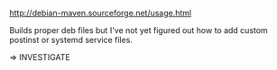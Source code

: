 http://debian-maven.sourceforge.net/usage.html

Builds proper deb files but I've not yet figured out how to add
custom postinst or systemd service files.

=> INVESTIGATE
